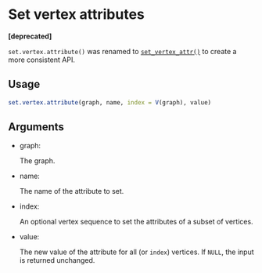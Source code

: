 # Set vertex attributes

**\[deprecated\]**

`set.vertex.attribute()` was renamed to
[`set_vertex_attr()`](https://r.igraph.org/reference/set_vertex_attr.md)
to create a more consistent API.

## Usage

``` r
set.vertex.attribute(graph, name, index = V(graph), value)
```

## Arguments

- graph:

  The graph.

- name:

  The name of the attribute to set.

- index:

  An optional vertex sequence to set the attributes of a subset of
  vertices.

- value:

  The new value of the attribute for all (or `index`) vertices. If
  `NULL`, the input is returned unchanged.
